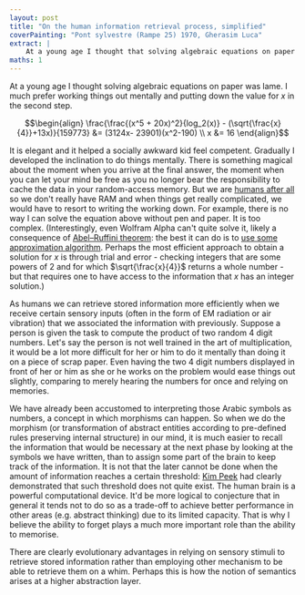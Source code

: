 ```yaml
---
layout: post
title: "On the human information retrieval process, simplified"
coverPainting: "Pont sylvestre (Rampe 25) 1970, Gherasim Luca"
extract: |
    At a young age I thought that solving algebraic equations on paper was lame. I much prefer working things out mentally and simply put down the value for x in the second step. It is elegant and it made a socially awkward kid feel competent. So I gradually developed the inclination to do everything in my mind. There is something magical about the moment when you arrive at the final answer, the moment when you can let your mind be free as you no longer bear the responsibility to cache the data in your random-access memory. But we are [humans after all](https://www.youtube.com/watch?v=PXYeARRyDWk) so we don't really have RAM and when things get really complicated, we would have to resort to writing the working down.
maths: 1
---
```


At a young age I thought solving algebraic equations on paper was lame. I much prefer working things out mentally and putting down the value for $x$ in the second step.

$$\begin{align} \frac{\frac{(x^5 + 20x)^2}{log_2(x)} - (\sqrt{\frac{x}{4}}+13x)}{159773} &= (3124x- 23901)(x^2-190) \\ x &= 16 \end{align}$$

It is elegant and it helped a socially awkward kid feel competent. Gradually I developed the inclination to do things mentally. There is something magical about the moment when you arrive at the final answer, the moment when you can let your mind be free as you no longer bear the responsibility to cache the data in your random-access memory. But we are [humans after all](https://www.youtube.com/watch?v=PXYeARRyDWk) so we don't really have RAM and when things get really complicated, we would have to resort to writing the working down. For example, there is no way I can solve the equation above without pen and paper. It is too complex. (Interestingly, even Wolfram Alpha can't quite solve it, likely a consequence of [Abel–Ruffini theorem](https://en.wikipedia.org/wiki/Abel%E2%80%93Ruffini_theorem): the best it can do is to [use some approximation algorithm](http://www.wolframalpha.com/input/?i=solve+x+in+%28%28%28x%5E5+%2B+20x%29%5E2%29%2F%28log_2%28x%29%29+-+%28%28x%2F4%29%5E%281%2F2%29%2B13x%29%29%2F159773+%3D+%283124x-+23901%29%28x%5E2-190%29+). Perhaps the most efficient approach to obtain a solution for $x$ is through trial and error - checking integers that are some powers of 2 and for which $\sqrt{\frac{x}{4}}$ returns a whole number - but that requires one to have access to the information that $x$ has an integer solution.)

As humans we can retrieve stored information more efficiently when we receive certain sensory inputs (often in the form of EM radiation or air vibration) that we associated the information with previously. Suppose a person is given the task to compute the product of two random 4 digit numbers. Let's say the person is not well trained in the art of multiplication, it would be a lot more difficult for her or him to do it mentally than doing it on a piece of scrap paper. Even having the two 4 digit numbers displayed in front of her or him as she or he works on the problem would ease things out slightly, comparing to merely hearing the numbers for once and relying on memories.

We have already been accustomed to interpreting those Arabic symbols as numbers, a concept in which morphisms can happen. So when we do the morphism (or transformation of abstract entities according to pre-defined rules preserving internal structure) in our mind, it is much easier to recall the information that would be necessary at the next phase by looking at the symbols we have written, than to assign some part of the brain to keep track of the information. It is not that the later cannot be done when the amount of information reaches a certain threshold: [Kim Peek](https://en.wikipedia.org/wiki/Kim_Peek) had clearly demonstrated that such threshold does not quite exist. The human brain is a powerful computational device. It'd be more logical to conjecture that in general it tends not to do so as a trade-off to achieve better performance in other areas (e.g. abstract thinking) due to its limited capacity. That is why I believe the ability to forget plays a much more important role than the ability to memorise.

There are clearly evolutionary advantages in relying on sensory stimuli to retrieve stored information rather than employing other mechanism to be able to retrieve them on a whim. Perhaps this is how the notion of semantics arises at a higher abstraction layer.
